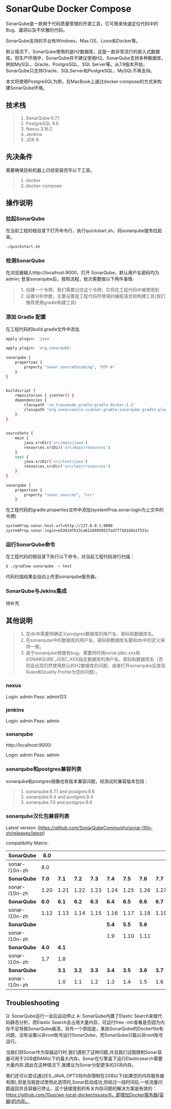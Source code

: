 # SonarQube Docker Compose

SonarQube是一款用于代码质量管理的开源工具，它可用来快速定位代码中的Bug、漏洞以及不优雅的代码。

SonarQube支持的平台有Windows、Max OS、Liunx和Docker等。

默认情况下，SonarQube使用的是H2数据库，这是一款非常流行的嵌入式数据库。但生产环境中，SonarQube并不建议使用H2。SonarQube支持多种数据库，例如MySQL、Qracle、PostgreSQL、SQL Server等。从7.9版本开始，SonarQube只支持Oracle、SQLServer和PostgreSQL，MySQL不再支持。


本文将使用PostgreSQL为例，在MacBook上通过docker-compose的方式来构建SonarQube环境。

## 技术栈

> 1. SonarQube 6.7.1
> 2. PostgreSQL 9.6
> 3. Nexus 3.16.2
> 4. Jenkins
> 5. JDK 8


## 先决条件

需要确保目标机器上已经安装完毕以下工具。

> 1. docker
> 2. docker-compose


## 操作说明

### 拉起SonarQube

在当前工程的根目录下打开命令行，执行quickstart.sh，将sonarqube服务拉起来。

```bash
./quickstart.sh
```

### 检测SonarQube

在浏览器输入http://localhost:9000，打开 SonarQube，默认用户名密码均为 admin;
登录sonarqube后，按照流程，依次需要做以下两件事情:
> 1. 创建一个令牌，我们需要记住这个令牌，它将在工程代码中被使用到
> 2. 设置分析参数，主要设置是工程代码所使用的编程语言和构建工具(我们推荐使用gradle构建工具)


### 添加 Gradle 配置

在工程代码的build.gradle文件中添加
```bash
apply plugin: 'java'
 
apply plugin: 'org.sonarqube'
 
sonarqube {
    properties {
        property "sonar.sourceEncoding", "UTF-8"
    }
}
 
 
buildscript {
    repositories { jcenter() }
    dependencies {
        classpath 'se.transmode.gradle:gradle-docker:1.2'
        classpath "org.sonarsource.scanner.gradle:sonarqube-gradle-plugin:2.7"
    }
}
 
 
sourceSets {
    main {
        java.srcDir('src/main/java')
        resources.srcDir('src/main/resources')
    }
    test {
        java.srcDir('src/test/java')
        resources.srcDir('src/test/resources')
    }
}
 
sonarqube {
    properties {
        property "sonar.sources", "src"
    }
```

在工程代码的gradle.properties文件中添加(systemProp.sonar.login为上文中的令牌)
```bash
systemProp.sonar.host.url=http://127.0.0.1:9000
systemProp.sonar.login=e538247b13ca612d495052fad7f7101dda1f531c
```

### 运行SonarQube命令
在工程代码的根目录下执行以下命令，对当前工程代码进行扫描：
```bash
$ ./gradlew sonarqube -x test
```
代码扫描结果会自动上传至sonarqube服务器。


### SonarQube与Jekins集成
待补充




## 其他说明

> 1. 在db中需要明确定义postgres数据库的用户名、密码和数据库名。
> 2. 在sonarqube中的数据库的用户名、密码和数据库名要和db中的定义保持一致。
> 3. 由于sonarqube镜像有bug，需要同时用sonar.jdbc.xxx和SONARQUBE_JDBC_XXX指定数据库的用户名、密码和数据库名（否则会出现仍然使用默认的H2数据库的问题，或者打开sonarqube后发现Rules和Quality Profile为空的问题）。

### nexus
Login: admin
Pass: admin123


### jenkins
Login: admin
Pass: admin


### sonarqube
http://localhost:9000/

Login: admin
Pass: admin

### sonarqube和postgres兼容列表
sonarqube和postgres镜像也有版本兼容问题，经测试的兼容版本包括：

> 1. sonarqube:6.7.1 and postgres:9.6
> 2. sonarqube:6.4 and postgres:9.4
> 3. sonarqube:7.0 and postgres:9.6

### sonarqube汉化包兼容列表

Latest version: (https://github.com/SonarQubeCommunity/sonar-l10n-zh/releases/latest)

compatibility Matrix: 

**SonarQube** |**8.0**|       |       |       |       |       |       |       |       |       |
--------------|-------|-------|-------|-------|-------|-------|-------|-------|-------|-------|
sonar-l10n-zh |8.0    |       |       |       |       |       |       |       |       |       |
**SonarQube** |**7.0**|**7.1**|**7.2**|**7.3**|**7.4**|**7.5**|**7.6**|**7.7**|**7.8**|**7.9**|
sonar-l10n-zh |1.20   |1.21   |1.22   |1.23   |1.24   |1.25   |1.26   |1.27   |1.28   |1.29   |
**SonarQube** |**6.0**|**6.1**|**6.2**|**6.3**|**6.4**|**6.5**|**6.6**|**6.7**|       |       |
sonar-l10n-zh |1.12   |1.13   |1.14   |1.15   |1.16   |1.17   |1.18   |1.19   |       |       |
**SonarQube** |       |       |       |       |**5.4**|**5.5**|**5.6**|       |       |       |
sonar-l10n-zh |       |       |       |       |1.9    |1.10   |1.11   |       |       |       |
**SonarQube** |**4.0**|**4.1**|       |       |       |       |       |       |       |       |
sonar-l10n-zh |1.7    |1.8    |       |       |       |       |       |       |       |       |
**SonarQube** |       |**3.1**|**3.2**|**3.3**|**3.4**|**3.5**|**3.6**|**3.7**|       |       |
sonar-l10n-zh |       |1.0    |1.1    |1.2    |1.3    |1.4    |1.5    |1.6    |       |       |


## Troubleshooting
Q: SonarQube运行一会后自动停止
A: SonarQube内置了Elastic Search来做代码静态分析，而Elastic Search会占用大量内存，可运行free -mh查看是否因为内存不足导致SonarQube崩溃。另外一个原因是，某些SonarQube的Dockerfile有问题，没有设置以非root账号运行SonarQube，而SonarQube只能以非root账号运行。

  当我们将Sonar作为容器运行时,我们遇到了这种问题,并且我们试图限制Sonar容器可用于2GB或RAM以下的最大内存。Sonar在引擎盖下运行Elasticsearch需要大量内存,因此在这种情况下,我建议为Sonar分配更多的2GB内存。

  我们还可以尝试通过ES_JAVA_OPTS将内存限制在2GB以下(如果您的内存服务器有限),但是当我尝试使用此选项时,Sonar启动成功,但经过一段时间后,一些流量问题返回并且容器已停止。这个链接提到的有关内存问题的解决方案是有效的：https://github.com/10up/wp-local-docker/issues/6，即增加Docker服务器(容器)的内存。

